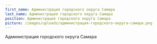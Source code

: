 ```yaml
---
first_name: Администрация городского округа Самара
last_name: Администрация городского округа Самара
position: Администрация городского округа Самара
picture: /images/uploads/администрация-городского-округа-самара.png
---
```

Администрация городского округа Самара